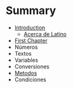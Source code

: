 # Summary

* [Introduction](README.md)
   * [Acerca de Latino](acerca_de_latino.md)
* [First Chapter](chapter1.md)
* Números
* Textos
* Variables
* Conversiones
* [Metodos](métodos.md)
* Condiciones

